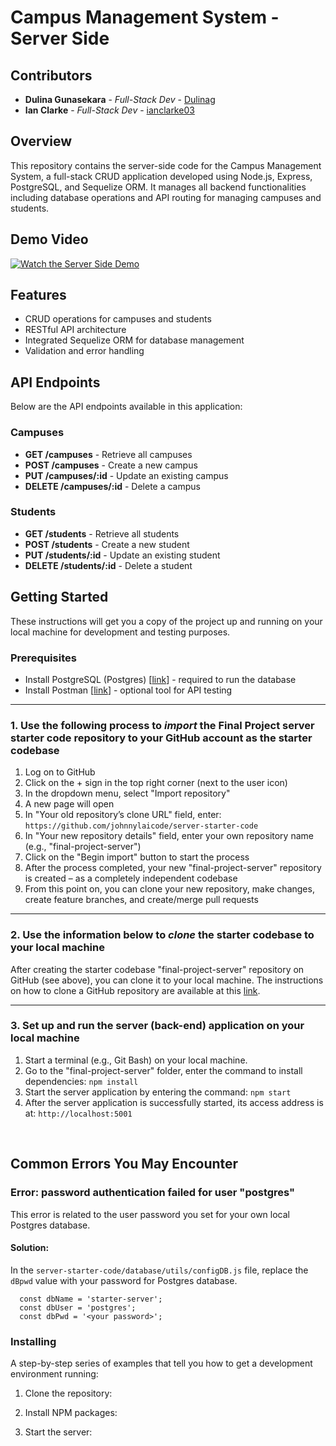 # Campus Management System - Server Side

## Contributors
- **Dulina Gunasekara** - *Full-Stack Dev* - [Dulinag](https://github.com/Dulinag)
- **Ian Clarke** - *Full-Stack Dev* - [ianclarke03 ](https://github.com/ianclarke03 )

## Overview
This repository contains the server-side code for the Campus Management System, a full-stack CRUD application developed using Node.js, Express, PostgreSQL, and Sequelize ORM. It manages all backend functionalities including database operations and API routing for managing campuses and students.

## Demo Video
[![Watch the Server Side Demo](![image](https://github.com/Dulinag/final-project-server/assets/83606238/ccc1fb8b-9bcd-4f42-b63f-b942267a2ceb)
)](https://vimeo.com/945863884)


## Features
- CRUD operations for campuses and students
- RESTful API architecture
- Integrated Sequelize ORM for database management
- Validation and error handling


## API Endpoints
Below are the API endpoints available in this application:

### Campuses
- **GET /campuses** - Retrieve all campuses
- **POST /campuses** - Create a new campus
- **PUT /campuses/:id** - Update an existing campus
- **DELETE /campuses/:id** - Delete a campus

### Students
- **GET /students** - Retrieve all students
- **POST /students** - Create a new student
- **PUT /students/:id** - Update an existing student
- **DELETE /students/:id** - Delete a student



## Getting Started
These instructions will get you a copy of the project up and running on your local machine for development and testing purposes.

### Prerequisites
- Install PostgreSQL (Postgres) [[link](https://www.postgresql.org/download/)] - required to run the database
- Install Postman [[link](https://www.postman.com/downloads/)] - optional tool for API testing 

----------
### 1. Use the following process to ***import*** the Final Project server starter code repository to your GitHub account as the starter codebase
1.	Log on to GitHub
2.	Click on the + sign in the top right corner (next to the user icon)
3.	In the dropdown menu, select "Import repository"
4.	A new page will open
5.	In "Your old repository’s clone URL" field, enter: `https://github.com/johnnylaicode/server-starter-code`
6.	In "Your new repository details" field, enter your own repository name (e.g., "final-project-server")
7.	Click on the "Begin import" button to start the process
8.	After the process completed, your new "final-project-server" repository is created – as a completely independent codebase
9.	From this point on, you can clone your new repository, make changes, create feature branches, and create/merge pull requests

----------
### 2. Use the information below to ***clone*** the starter codebase to your local machine
After creating the starter codebase "final-project-server" repository on GitHub (see above), you can clone it to your local machine. The instructions on how to clone a GitHub repository are available at this [link](https://docs.github.com/en/repositories/creating-and-managing-repositories/cloning-a-repository).

----------
### 3. Set up and run the server (back-end) application on your local machine
1.	Start a terminal (e.g., Git Bash) on your local machine.
2.  Go to the "final-project-server" folder, enter the command to install dependencies: `npm install` 
3.	Start the server application by entering the command: `npm start` 
4.	After the server application is successfully started, its access address is at: `http://localhost:5001` 

<br/>

## Common Errors You May Encounter
### Error: password authentication failed for user "postgres"
This error is related to the user password you set for your own local Postgres database. 
#### Solution:
In the `server-starter-code/database/utils/configDB.js` file, replace the `dBpwd` value with your password for Postgres database.

```
  const dbName = 'starter-server';
  const dbUser = 'postgres';
  const dbPwd = '<your password>';
```


### Installing
A step-by-step series of examples that tell you how to get a development environment running:
1. Clone the repository:

2. Install NPM packages:

4. Start the server:


